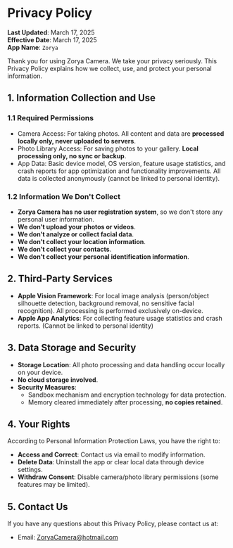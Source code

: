 # Privacy Policy

**Last Updated**: March 17, 2025  
**Effective Date**: March 17, 2025  
**App Name**: `Zorya`

Thank you for using Zorya Camera. We take your privacy seriously. This Privacy Policy explains how we collect, use, and protect your personal information.

## 1. Information Collection and Use
### 1.1 Required Permissions
- Camera Access: For taking photos. All content and data are **processed locally only, never uploaded to servers**.
- Photo Library Access: For saving photos to your gallery. **Local processing only, no sync or backup**.
- App Data: Basic device model, OS version, feature usage statistics, and crash reports for app optimization and functionality improvements. All data is collected anonymously (cannot be linked to personal identity).

### 1.2 Information We Don't Collect
- **Zorya Camera has no user registration system**, so we don't store any personal user information.
- **We don't upload your photos or videos**.
- **We don't analyze or collect facial data**.
- **We don't collect your location information**.
- **We don't collect your contacts**.
- **We don't collect your personal identification information**.

## 2. Third-Party Services

- **Apple Vision Framework**: For local image analysis (person/object silhouette detection, background removal, no sensitive facial recognition). All processing is performed exclusively on-device.
- **Apple App Analytics**: For collecting feature usage statistics and crash reports. (Cannot be linked to personal identity)

## 3. Data Storage and Security
- **Storage Location**: All photo processing and data handling occur locally on your device.
- **No cloud storage involved**.
- **Security Measures**:
  - Sandbox mechanism and encryption technology for data protection.
  - Memory cleared immediately after processing, **no copies retained**.

## 4. Your Rights
According to Personal Information Protection Laws, you have the right to:
- **Access and Correct**: Contact us via email to modify information.
- **Delete Data**: Uninstall the app or clear local data through device settings.
- **Withdraw Consent**: Disable camera/photo library permissions (some features may be limited).

## 5. Contact Us
If you have any questions about this Privacy Policy, please contact us at:
- Email: ZoryaCamera@hotmail.com
